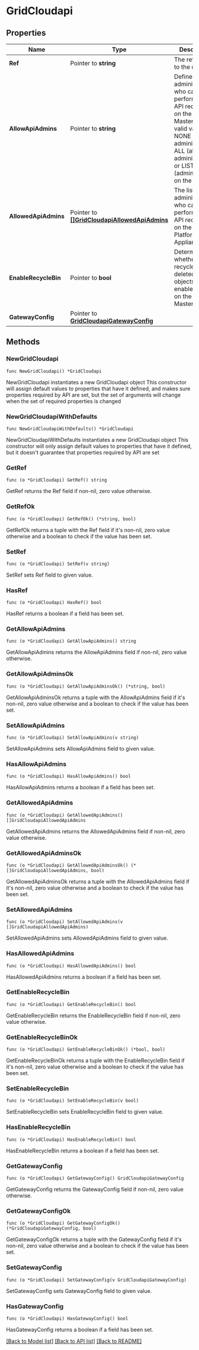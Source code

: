# GridCloudapi

## Properties

Name | Type | Description | Notes
------------ | ------------- | ------------- | -------------
**Ref** | Pointer to **string** | The reference to the object. | [optional] 
**AllowApiAdmins** | Pointer to **string** | Defines administrators who can perform cloud API requests on the Grid Master. The valid value is NONE (no administrator), ALL (all administrators), or LIST (administrators on the ACL). | [optional] 
**AllowedApiAdmins** | Pointer to [**[]GridCloudapiAllowedApiAdmins**](GridCloudapiAllowedApiAdmins.md) | The list of administrators who can perform cloud API requests on the Cloud Platform Appliance. | [optional] 
**EnableRecycleBin** | Pointer to **bool** | Determines whether the recycle bin for deleted cloud objects is enabled or not on the Grid Master. | [optional] 
**GatewayConfig** | Pointer to [**GridCloudapiGatewayConfig**](GridCloudapiGatewayConfig.md) |  | [optional] 

## Methods

### NewGridCloudapi

`func NewGridCloudapi() *GridCloudapi`

NewGridCloudapi instantiates a new GridCloudapi object
This constructor will assign default values to properties that have it defined,
and makes sure properties required by API are set, but the set of arguments
will change when the set of required properties is changed

### NewGridCloudapiWithDefaults

`func NewGridCloudapiWithDefaults() *GridCloudapi`

NewGridCloudapiWithDefaults instantiates a new GridCloudapi object
This constructor will only assign default values to properties that have it defined,
but it doesn't guarantee that properties required by API are set

### GetRef

`func (o *GridCloudapi) GetRef() string`

GetRef returns the Ref field if non-nil, zero value otherwise.

### GetRefOk

`func (o *GridCloudapi) GetRefOk() (*string, bool)`

GetRefOk returns a tuple with the Ref field if it's non-nil, zero value otherwise
and a boolean to check if the value has been set.

### SetRef

`func (o *GridCloudapi) SetRef(v string)`

SetRef sets Ref field to given value.

### HasRef

`func (o *GridCloudapi) HasRef() bool`

HasRef returns a boolean if a field has been set.

### GetAllowApiAdmins

`func (o *GridCloudapi) GetAllowApiAdmins() string`

GetAllowApiAdmins returns the AllowApiAdmins field if non-nil, zero value otherwise.

### GetAllowApiAdminsOk

`func (o *GridCloudapi) GetAllowApiAdminsOk() (*string, bool)`

GetAllowApiAdminsOk returns a tuple with the AllowApiAdmins field if it's non-nil, zero value otherwise
and a boolean to check if the value has been set.

### SetAllowApiAdmins

`func (o *GridCloudapi) SetAllowApiAdmins(v string)`

SetAllowApiAdmins sets AllowApiAdmins field to given value.

### HasAllowApiAdmins

`func (o *GridCloudapi) HasAllowApiAdmins() bool`

HasAllowApiAdmins returns a boolean if a field has been set.

### GetAllowedApiAdmins

`func (o *GridCloudapi) GetAllowedApiAdmins() []GridCloudapiAllowedApiAdmins`

GetAllowedApiAdmins returns the AllowedApiAdmins field if non-nil, zero value otherwise.

### GetAllowedApiAdminsOk

`func (o *GridCloudapi) GetAllowedApiAdminsOk() (*[]GridCloudapiAllowedApiAdmins, bool)`

GetAllowedApiAdminsOk returns a tuple with the AllowedApiAdmins field if it's non-nil, zero value otherwise
and a boolean to check if the value has been set.

### SetAllowedApiAdmins

`func (o *GridCloudapi) SetAllowedApiAdmins(v []GridCloudapiAllowedApiAdmins)`

SetAllowedApiAdmins sets AllowedApiAdmins field to given value.

### HasAllowedApiAdmins

`func (o *GridCloudapi) HasAllowedApiAdmins() bool`

HasAllowedApiAdmins returns a boolean if a field has been set.

### GetEnableRecycleBin

`func (o *GridCloudapi) GetEnableRecycleBin() bool`

GetEnableRecycleBin returns the EnableRecycleBin field if non-nil, zero value otherwise.

### GetEnableRecycleBinOk

`func (o *GridCloudapi) GetEnableRecycleBinOk() (*bool, bool)`

GetEnableRecycleBinOk returns a tuple with the EnableRecycleBin field if it's non-nil, zero value otherwise
and a boolean to check if the value has been set.

### SetEnableRecycleBin

`func (o *GridCloudapi) SetEnableRecycleBin(v bool)`

SetEnableRecycleBin sets EnableRecycleBin field to given value.

### HasEnableRecycleBin

`func (o *GridCloudapi) HasEnableRecycleBin() bool`

HasEnableRecycleBin returns a boolean if a field has been set.

### GetGatewayConfig

`func (o *GridCloudapi) GetGatewayConfig() GridCloudapiGatewayConfig`

GetGatewayConfig returns the GatewayConfig field if non-nil, zero value otherwise.

### GetGatewayConfigOk

`func (o *GridCloudapi) GetGatewayConfigOk() (*GridCloudapiGatewayConfig, bool)`

GetGatewayConfigOk returns a tuple with the GatewayConfig field if it's non-nil, zero value otherwise
and a boolean to check if the value has been set.

### SetGatewayConfig

`func (o *GridCloudapi) SetGatewayConfig(v GridCloudapiGatewayConfig)`

SetGatewayConfig sets GatewayConfig field to given value.

### HasGatewayConfig

`func (o *GridCloudapi) HasGatewayConfig() bool`

HasGatewayConfig returns a boolean if a field has been set.


[[Back to Model list]](../README.md#documentation-for-models) [[Back to API list]](../README.md#documentation-for-api-endpoints) [[Back to README]](../README.md)


